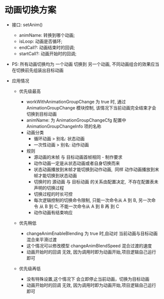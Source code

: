 # 动画切换方案
* 接口: setAnim()
    + animName:     转换到哪个动画;
    + isLoop:       动画是否循环;
    + endCall?:     动画结束时的回调;
    + startCall?:   动画开始时的回调;

* PS: 所有动画切换均为 一个动画 切换到 另一个动画, 不同动画组合的效果应当在切换前先组装出目标动画

* 应用情况
    + 优先级最高
        - workWithAnimationGroupChange 为 true 时, 通过 AnimationGroupChange 模块控制, 该情况下当前动画完全结束才会切换到目标动画
        - animName: 为 AnimationGroupChangeCfg 配置中 AnimationGroupChangeInfo 项的名称
        - 动画分类
            * 循环动画 > 别名: 状态动画
            * 一次性动画 > 别名: 动作动画
        - 规则 
            - 源动画的末帧 与 目标动画首帧相同 - 制作要求
            - 动作动画一定是从状态动画或者自身切换而来
            - 状态动画播放到末帧才能切换到动作动画,  同样 动作动画播放到末帧才能切换到状态动画
            - 切换时的 源动画 与 目标动画 的关系由配置决定,  不存在配置表未声明的切换过程
            - 切换过程的时长可控
            - 每次逻辑控制的切换命令限制,  只能一次命令从 A 到 B, 另一次命令 从 B 到 C, 不能一次命令从 A 到 B 再 到 C
            - 动作动画有结束响应

    + 优先稍低
        - changeAnimEnableBlending 为 true 时,自动对 当前动画与目标动画混合来平滑过渡
        - 这个情况可以修改模型 changeAnimBlendSpeed 混合过渡的速度
        - 动画开始时的回调 无效, 因为调用时即为动画开始,项目逻辑自己运行即可

    + 优先级再低
        - 没有特殊设置,这个情况下 会立即停止当前动画，切换为目标动画
        - 动画开始时的回调 无效, 因为调用时即为动画开始,项目逻辑自己运行即可